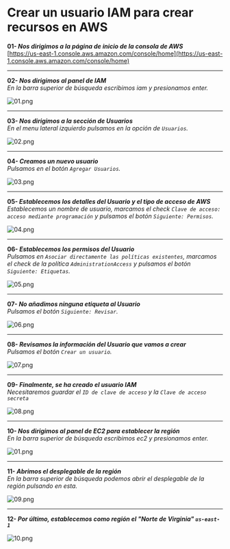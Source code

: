# Crear un usuario IAM para crear recursos en AWS

**01- _Nos dirigimos a la página de inicio de la consola de AWS_**  
[https://us-east-1.console.aws.amazon.com/console/home](https://us-east-1.console.aws.amazon.com/console/home)

---

**02- _Nos dirigimos al panel de IAM_**  
_En la barra superior de búsqueda escribimos iam y presionamos enter._  

![01.png](D:\code\udemy\kubernetes\seccion-22\img\177\01.png)

---

**03- _Nos dirigimos a la sección de Usuarios_**  
_En el menu lateral izquierdo pulsamos en la opción de `Usuarios`._  

![02.png](D:\code\udemy\kubernetes\seccion-22\img\177\02.png)

---

**04- _Creamos un nuevo usuario_**  
_Pulsamos en el botón `Agregar Usuarios`._  

![03.png](D:\code\udemy\kubernetes\seccion-22\img\177\03.png)

---

**05- _Establecemos los detalles del Usuario y el tipo de acceso de AWS_**  
_Establecemos un nombre de usuario, marcamos el check `Clave de acceso: acceso mediante programación` y pulsamos el botón `Siguiente: Permisos`._  

![04.png](D:\code\udemy\kubernetes\seccion-22\img\177\04.png)

---

**06- _Establecemos los permisos del Usuario_**  
_Pulsamos en `Asociar directamente las políticas existentes`, marcamos el check de la política `AdministrationAccess` y pulsamos el botón `Siguiente: Etiquetas`._

![05.png](D:\code\udemy\kubernetes\seccion-22\img\177\05.png)

---

**07- _No añadimos ninguna etiqueta al Usuario_**  
_Pulsamos el botón `Siguiente: Revisar`._

![06.png](D:\code\udemy\kubernetes\seccion-22\img\177\06.png)

---

**08- _Revisamos la información del Usuario que vamos a crear_**  
_Pulsamos el botón `Crear un usuario`._

![07.png](D:\code\udemy\kubernetes\seccion-22\img\177\07.png)

---

**09- _Finalmente, se ha creado el usuario IAM_**    
_Necesitaremos guardar el `ID de clave de acceso` y la `Clave de acceso secreta`_  

![08.png](D:\code\udemy\kubernetes\seccion-22\img\177\08.png)

---

**10- _Nos dirigimos al panel de EC2 para establecer la región_**  
_En la barra superior de búsqueda escribimos ec2 y presionamos enter._

![01.png](D:\code\udemy\kubernetes\seccion-22\img\177\01.png)

---

**11- _Abrimos el desplegable de la región_**  
_En la barra superior de búsqueda podemos abrir el desplegable de la región pulsando en esta._

![09.png](D:\code\udemy\kubernetes\seccion-22\img\177\09.png)

---

**12- _Por último, establecemos como región el "Norte de Virginia" `us-east-1`_**  

![10.png](D:\code\udemy\kubernetes\seccion-22\img\177\10.png)